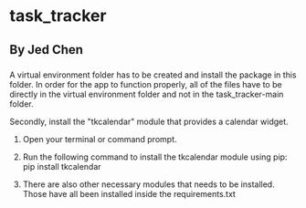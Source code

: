# task_tracker

## By Jed Chen

###
A virtual environment folder has to be created and install the package in this folder. 
In order for the app to function properly, all of the files have to be directly in the virtual environment folder and not in the task_tracker-main folder. 

Secondly, install the "tkcalendar" module that provides a calendar widget. 
1. Open your terminal or command prompt.
2. Run the following command to install the tkcalendar module using pip: pip install tkcalendar
 
3. There are also other necessary modules that needs to be installed. Those have all been installed inside the requirements.txt

